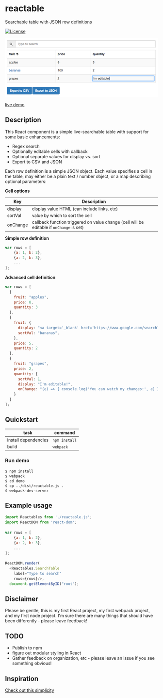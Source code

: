 # reactable
Searchable table with JSON row definitions

[![License](https://img.shields.io/github/license/dbjohnson/reactable.svg)]()


![](demo/demo.png)

[live demo](https://dbjohnson.github.io/reactable/demo)



## Description
This React component is a simple live-searchable table with support for some basic enhancements:

* Regex search
* Optionally editable cells with callback
* Optional separate values for display vs. sort
* Export to CSV and JSON

Each row definition is a simple JSON object. Each value  specifies a cell in the table, may either be a plain text / number object, or a map describing optional parameters:

**Cell options**

Key|Description
---|-----------
display|display value HTML (can include links, etc)
sortVal|value by which to sort the cell
onChange|callback function triggered on value change (cell will be editable if `onChange` is set)

**Simple row definition**

```js
var rows = [
	{a: 1, b: 2},
	{a: 2, b: 3},
	...
];
```

**Advanced cell definition**

```js
var rows = [
  {
    fruit: "apples", 
    price: 8, 
    quantity: 3
  },
  {
    fruit: {
      display: "<a target='_blank' href='https://www.google.com/search?site=imghp&q=bananas'>bananas</a>",
      sortVal: "bananas",
    },
    price: 5, 
    quantity: 2
  },
  {
    fruit: "grapes", 
    price: 2, 
    quantity: {
      sortVal: 1, 
      display: "I'm editable!", 
      onChange: "(e) => { console.log('You can watch my changes:', e) }"
    }
  }
];
```

## Quickstart

task|command
----|-----
install dependencies|`npm install`
build|`webpack`

### Run demo
```
$ npm install
$ webpack
$ cd demo
$ cp ../dist/reactable.js .
$ webpack-dev-server
```




## Example usage

``` js
import Reactables from './reactable.js';
import ReactDOM from 'react-dom';

var rows = [
	{a: 1, b: 2},
	{a: 2, b: 3},
	...
];

ReactDOM.render(
  <Reactables.SearchTable
    label="Type to search"
    rows={rows}/>,
  document.getElementByID("root");
```


## Disclaimer
Please be gentle, this is my first React project, my first webpack project, and my first node project.  I'm sure there are many things that should have been differently - please leave feedback!


## TODO
* Publish to npm
* figure out modular styling in React
* Gather feedback on organization, etc - please leave an issue if you see something obvious!



## Inspiration
[Check out this simplicity](http://jsfiddle.net/dfsq/7BUmG/1133/)